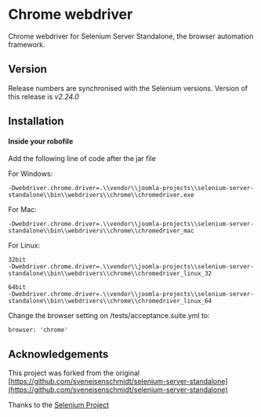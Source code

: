 # Chrome webdriver

Chrome webdriver for Selenium Server Standalone, the browser automation framework.

## Version
Release numbers are synchronised with the Selenium versions.
Version of this release is *v2.24.0*

## Installation

#### Inside your robofile

Add the following line of code after the jar file

For Windows:
```
-Dwebdriver.chrome.driver=.\\vendor\\joomla-projects\\selenium-server-standalone\\bin\\webdrivers\\chrome\\chromedriver.exe
```

For Mac:
```
-Dwebdriver.chrome.driver=.\\vendor\\joomla-projects\\selenium-server-standalone\\bin\\webdrivers\\chrome\\chromedriver_mac
```

For Linux:
```
32bit
-Dwebdriver.chrome.driver=.\\vendor\\joomla-projects\\selenium-server-standalone\\bin\\webdrivers\\chrome\\chromedriver_linux_32
```
```
64bit
-Dwebdriver.chrome.driver=.\\vendor\\joomla-projects\\selenium-server-standalone\\bin\\webdrivers\\chrome\\chromedriver_linux_64
```

Change the browser setting on /tests/acceptance.suite.yml to:
```
browser: 'chrome'
```

## Acknowledgements
This project was forked from the original [https://github.com/sveneisenschmidt/selenium-server-standalone](https://github.com/sveneisenschmidt/selenium-server-standalone)

Thanks to the [Selenium Project](http://docs.seleniumhq.org/)
